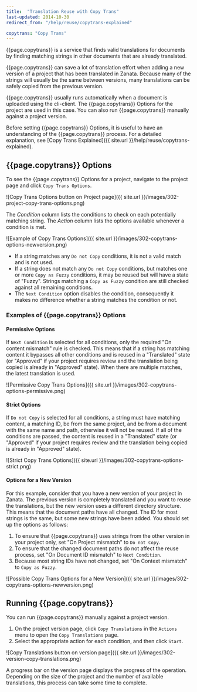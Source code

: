 ```yaml
---
title:  "Translation Reuse with Copy Trans"
last-updated: 2014-10-30
redirect_from: "/help/reuse/copytrans-explained"

copytrans: "Copy Trans"
---
```


{{page.copytrans}} is a service that finds valid translations for documents by finding matching strings in other documents that are already translated.

{{page.copytrans}} can save a lot of translation effort when adding a new version of a project that has been translated in Zanata. Because many of the strings will usually be the same between versions, many translations can be safely copied from the previous version.

{{page.copytrans}} usually runs automatically when a document is uploaded using the cli-client. The {{page.copytrans}} Options for the project are used in this case. You can also run {{page.copytrans}} manually against a project version.


Before setting {{page.copytrans}} Options, it is useful to have an understanding of the {{page.copytrans}} process. For a detailed explanation, see [Copy Trans Explained]({{ site.url }}/help/reuse/copytrans-explained).


## {{page.copytrans}} Options


To see the {{page.copytrans}} Options for a project, navigate to the project page and click `Copy Trans Options`.

![Copy Trans Options button on Project page]({{ site.url }}/images/302-project-copy-trans-options.png)

The *Condition* column lists the conditions to check on each potentially matching string.  The *Action* column lists the options available whenever a condition is met.

![Example of Copy Trans Options]({{ site.url }}/images/302-copytrans-options-newversion.png)

 - If a string matches any `Do not Copy` conditions, it is not a valid match and is not used.
 - If a string does not match any `Do not Copy` conditions, but matches one or more `Copy as Fuzzy` conditions, it may be reused but will have a state of "Fuzzy". Strings matching a `Copy as Fuzzy` condition are still checked against all remaining conditions.
 - The `Next Condition` option disables the condition, consequently it makes no difference whether a string matches the condition or not.


### Examples of {{page.copytrans}} Options

#### Permissive Options

If `Next Condition` is selected for all conditions, only the required "On content mismatch" rule is checked. This means that if a string has matching content it bypasses all other conditions and is reused in a "Translated" state (or "Approved" if your project requires review and the translation being copied is already in "Approved" state). When there are multiple matches, the latest translation is used.

![Permissive Copy Trans Options]({{ site.url }}/images/302-copytrans-options-permissive.png)

#### Strict Options

If `Do not Copy` is selected for all conditions, a string must have matching content, a matching ID, be from the same project, and be from a document with the same name and path, otherwise it will not be reused. If all of the conditions are passed, the content is reused in a "Translated" state (or "Approved" if your project requires review and the translation being copied is already in "Approved" state).

![Strict Copy Trans Options]({{ site.url }}/images/302-copytrans-options-strict.png)

#### Options for a New Version

For this example, consider that you have a new version of your project in Zanata. The previous version is completely translated and you want to reuse the translations, but the new version uses a different directory structure. This means that the document paths have all changed. The ID for most strings is the same, but some new strings have been added. You should set up the options as follows:

1. To ensure that {{page.copytrans}} uses strings from the other version in your project only, set "On Project mismatch" to `Do not Copy`.
1. To ensure that the changed document paths do not affect the reuse process, set "On Document ID mismatch" to `Next Condition`.
1. Because most string IDs have not changed, set "On Context mismatch" to `Copy as Fuzzy`.

![Possible Copy Trans Options for a New Version]({{ site.url }}/images/302-copytrans-options-newversion.png)


## Running {{page.copytrans}}

You can run {{page.copytrans}} manually against a project version.

1. On the project version page, click `Copy Translations` in the `Actions` menu to open the `Copy Translations` page.
1. Select the appropriate action for each condition, and then click `Start`.

![Copy Translations button on version page]({{ site.url }}/images/302-version-copy-translations.png)

A progress bar on the version page displays the progress of the operation. Depending on the size of the project and the number of available translations, this process can take some time to complete.
